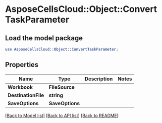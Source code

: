 # AsposeCellsCloud::Object::ConvertTaskParameter 

## Load the model package
```perl
use AsposeCellsCloud::Object::ConvertTaskParameter;
```

## Properties
Name | Type | Description | Notes
------------ | ------------- | ------------- | -------------
**Workbook** | **FileSource** |  |
**DestinationFile** | **string** |  |
**SaveOptions** | **SaveOptions** |  |  

[[Back to Model list]](../README.md#documentation-for-models) [[Back to API list]](../README.md#documentation-for-api-endpoints) [[Back to README]](../README.md)

